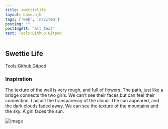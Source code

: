 ```yaml
---
title: swettielife
layout: base.njk
tags: ['web', 'navItem']
postImg: ""
postImgAlt: "alt text"
text: Tools:Github,Gitpod
---
```

  <main>
  <div class="detailpage">   
 <div class="description"> 
    <h2 class="dptitle">Swettie Life</h2>  
   <p class="dpword">Tools:Github,Gitpod</p>
  <h3 class="projectdetail">Inspiration</h3>
   <p class="dpword"> The texture of the wall is very rough, and full of flowers. The path, just like a bridge connects the two girls. We can’t see their faces,but can feel their connection. I adjust the transparency of the cloud. The sun appeared, and the dark clouds faded away. We can see the texture of the mountains and the sky. A girl faces the sun. </p>
 </div>  
   <div class="dpimages-width"> 
   <img src="/images/girl-poster.jpg"  class="dp" alt="image"></div>
    </div>
  </main>